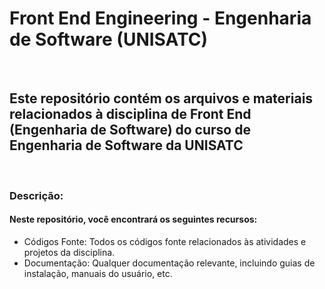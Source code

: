 <h1>Front End Engineering - Engenharia de Software (UNISATC)</h1> <br>

<h2>Este repositório contém os arquivos e materiais relacionados à disciplina de Front End (Engenharia de Software) do curso de Engenharia de Software da UNISATC</h2>
<br>
<h3>Descrição:</h3>
  <h4>Neste repositório, você encontrará os seguintes recursos:</h4>
  <ul>
    <li>Códigos Fonte: Todos os códigos fonte relacionados às atividades e projetos da disciplina.</li>
    <li>Documentação: Qualquer documentação relevante, incluindo guias de instalação, manuais do usuário, etc.</li>
  </ul>

